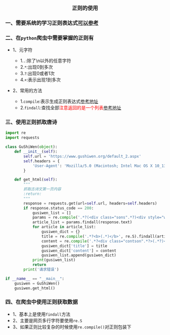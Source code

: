 ### <center>正则的使用</center>

### 一、需要系统的学习正则表达式[可以参考](https://kuangshp1.gitbooks.io/python-base/content/chapter05/0.html)

### 二、在`python`爬虫中需要掌握的正则有

* 1、元字符
  * 1.`.`:除了\n以外的任意字符
  * 2.`*`:出现0到多次
  * 3.`?`:出现0或者1次
  * 4.`+`:表示出现1到多次

* 2、常用的方法
  * 1.`compile`:表示生成正则表达式[参考地址](https://kuangshp1.gitbooks.io/python-base/content/chapter05/3.1.html)
  * 2.`findall`:查找全部<font color="#f00">注意返回的是一个列表</font>[参考地址](https://kuangshp1.gitbooks.io/python-base/content/chapter05/3.5.html)


### 三、使用正则抓取唐诗

```py
import re
import requests

class GuShiWen(object):
    def __init__(self):
        self.url = 'https://www.gushiwen.org/default_2.aspx'
        self.headers = {
            'User-Agent': 'Mozilla/5.0 (Macintosh; Intel Mac OS X 10_13_2) AppleWebKit/537.36 (KHTML, like Gecko) Chrome/65.0.3325.162 Safari/537.36',
        }

    def get_html(self):
        """
        抓取古诗文第一页内容
        :return:
        """
        response = requests.get(url=self.url, headers=self.headers)
        if response.status_code == 200:
            gusiwen_list = []
            params = re.compile('.*?(<div class="sons".*?)<div style="width:1px; height:1px; overflow:hidden;">', re.S)
            article_list = params.findall(response.text)
            for article in article_list:
                gusiwen_dict = {}
                title = re.compile('.*?<b>(.*)</b>', re.S).findall(article)[0]
                content = re.compile('.*?<div class="contson".*?>(.*?)</div>', re.S).findall(article)[0].strip().replace('<br />', '')
                gusiwen_dict['title'] = title
                gusiwen_dict['content'] = content
                gusiwen_list.append(gusiwen_dict)
            print(gusiwen_list)
            return
        print('请求错误')

if __name__ == "__main__":
    gusiwen = GuShiWen()
    gusiwen.get_html()
```

### 四、在爬虫中使用正则获取数据

* 1、基本上是使用`findall`方法
* 2、主要是网页多行字符要使用`re.S`
* 3、如果正则比较复杂的时候使用`re.compile()`对正则包装下